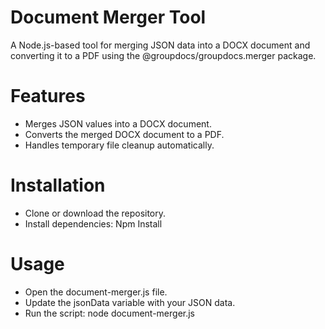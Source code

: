# Document Merger Tool
A Node.js-based tool for merging JSON data into a DOCX document and converting it to a PDF using the @groupdocs/groupdocs.merger package.

# Features

* Merges JSON values into a DOCX document.
* Converts the merged DOCX document to a PDF.
* Handles temporary file cleanup automatically.

# Installation

* Clone or download the repository.
* Install dependencies: Npm Install

# Usage

* Open the document-merger.js file.
* Update the jsonData variable with your JSON data.
* Run the script: node document-merger.js
